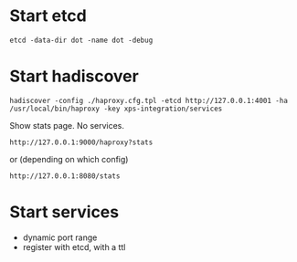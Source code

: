 # Start etcd

    etcd -data-dir dot -name dot -debug

# Start hadiscover

    hadiscover -config ./haproxy.cfg.tpl -etcd http://127.0.0.1:4001 -ha /usr/local/bin/haproxy -key xps-integration/services

Show stats page. No services.

    http://127.0.0.1:9000/haproxy?stats

or (depending on which config)

    http://127.0.0.1:8080/stats

# Start services

- dynamic port range
- register with etcd, with a ttl
